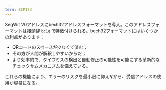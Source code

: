 ```yaml
---
term: BIP173
---
```

SegWit V0アドレスにbech32アドレスフォーマットを導入。このアドレスフォーマットは接頭辞 `bc1q` で特徴付けられる。bech32フォーマットにはいくつかの利点があります：


- QRコードのスペースが少なくて済む；
- その方が人間が解釈しやすいからだ；
- より効率的で、タイプミスの検出と自動修正の可能性を可能にする革新的なチェックサムメカニズムを備えている。

これらの機能により、エラーのリスクを最小限に抑えながら、受信アドレスの使用が容易になる。